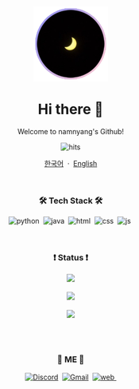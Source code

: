 <p align="center">
  <img width="150px" src="/mooooooon_round.png" align="center" alt="namnyang" />
  <h1 align="center">Hi there 👋</h2>
  <p align="center">Welcome to namnyang's Github!</p>
</p>

<p align="center">
  <img src="https://hits.seeyoufarm.com/api/count/incr/badge.svg?url=https%3A%2F%2Fgithub.com%2Fnamnyang&count_bg=%230A95FF&title_bg=%23555555&icon=github.svg&icon_color=%23E7E7E7&title=Hits&edge_flat=false" alt="hits"/>
</p>

<p align="center">
  <a href="/README_KR.md">한국어</a>
    &nbsp;·&nbsp;
  <a href="/README.md">English</a>
</p>

<br>

<h3 align="center">🛠 Tech Stack 🛠</h3>

<p align="center">
  <img src="https://img.shields.io/badge/Python-3776AB?style=flat-square&logoColor=white&logo=Python" alt="python"/>&nbsp;
  <img src="https://img.shields.io/badge/Java-007396?style=flat-square&logoColor=white&logo=Java" alt="java"/>&nbsp;
  <img src="https://img.shields.io/badge/HTML-E34F26?style=flat-square&logoColor=white&logo=HTML5" alt="html"/>&nbsp;
  <img src="https://img.shields.io/badge/CSS-1572B6?style=flat-square&logoColor=white&logo=CSS3" alt="css"/>&nbsp;
  <img src="https://img.shields.io/badge/JS-F7DF1E?style=flat-square&logoColor=white&logo=JavaScript" alt="js"/>&nbsp;
</p>

<br>

<h3 align="center"> ❗️ Status ❗️ </h3>

<p align="center">
  <img width="50%" src="https://github-readme-stats.vercel.app/api?username=namnyang&show_icons=true&count_private=true&theme=gotham&bg_color=0D1117"><br><br>
  <img width="50%" src="https://github-readme-stats.vercel.app/api/wakatime?username=namnyang&theme=gotham&bg_color=0D1117"><br><br>
  <img width="50%" src="https://github-readme-stats.vercel.app/api/top-langs/?username=namnyang&langs_count=100&theme=gotham&layout=compact&bg_color=0D1117"><br><br>
</p>

<br>

<h3 align="center"> 🎉 ME 🎉 </h3>

<p align="center">
  <a href="https://discord.com/users/690148325604720660"><img src="https://img.shields.io/badge/Discord-7289DA?style=for-the-badge&logoColor=white&logo=Discord" alt="Discord"/></a>&nbsp;
  <a href="mailto:namnyang0510@gmail.com"><img src="https://img.shields.io/badge/Gmail-EA4335?style=for-the-badge&logoColor=white&logo=Gmail" alt="Gmail"/></a>&nbsp;
  <a href="https://namnyang.live"><img src="https://img.shields.io/badge/Web-4285F4?style=for-the-badge&logoColor=white&logo=Google-Chrome" alt="web"/>&nbsp;
</p>

